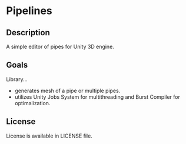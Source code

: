 # Pipelines

## Description

A simple editor of pipes for Unity 3D engine.

## Goals

Library...

- generates mesh of a pipe or multiple pipes.
- utilizes Unity Jobs System for multithreading and Burst Compiler for optimalization.

## License

License is available in LICENSE file.
